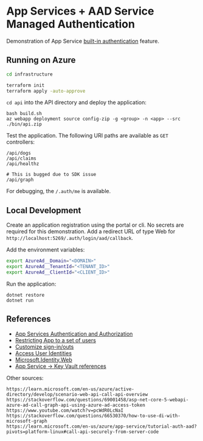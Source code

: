 # App Services + AAD Service Managed Authentication

Demonstration of App Service [built-in authentication](https://learn.microsoft.com/en-us/azure/app-service/overview-authentication-authorization) feature.

## Running on Azure

```sh
cd infrastructure

terraform init
terraform apply -auto-approve
```

`cd api` into the API directory and deploy the application:

```
bash build.sh
az webapp deployment source config-zip -g <group> -n <app> --src ./bin/api.zip
```

Test the application. The following URI paths are available as `GET` controllers:

```
/api/dogs
/api/claims
/api/healthz

# This is bugged due to SDK issue
/api/graph
```

For debugging, the `/.auth/me` is available.

## Local Development

Create an application registration using the portal or cli. No secrets are required for this demonstration. Add a redirect URL of type Web for `http://localhost:5269/.auth/login/aad/callback`.

Add the environment variables:

```sh
export AzureAd__Domain="<DOMAIN>"
export AzureAd__TenantId="<TENANT_ID>"
export AzureAd__ClientId="<CLIENT_ID>"
```

Run the application:

```
dotnet restore
dotnet run
```

## References

- [App Services Authentication and Authorization](https://learn.microsoft.com/en-us/azure/app-service/overview-authentication-authorization)
- [Restricting App to a set of users](https://learn.microsoft.com/en-us/azure/active-directory/develop/howto-restrict-your-app-to-a-set-of-users)
- [Customize sign-in/outs](https://learn.microsoft.com/en-us/azure/app-service/configure-authentication-customize-sign-in-out)
- [Access User Identities](https://learn.microsoft.com/en-us/azure/app-service/configure-authentication-user-identities)
- [Microsoft.Identity.Web](https://github.com/AzureAD/microsoft-identity-web/wiki/1.2.0#integration-with-azure-app-services-authentication-of-web-apps-running-with-microsoftidentityweb)
- [App Service -> Key Vault references](https://learn.microsoft.com/en-us/azure/app-service/app-service-key-vault-references?tabs=azure-cli)

Other sources:

```
https://learn.microsoft.com/en-us/azure/active-directory/develop/scenario-web-api-call-api-overview
https://stackoverflow.com/questions/69001458/asp-net-core-5-webapi-azure-ad-call-graph-api-using-azure-ad-access-token
https://www.youtube.com/watch?v=pcWdR0LcNaI
https://stackoverflow.com/questions/66530370/how-to-use-di-with-microsoft-graph
https://learn.microsoft.com/en-us/azure/app-service/tutorial-auth-aad?pivots=platform-linux#call-api-securely-from-server-code
```
